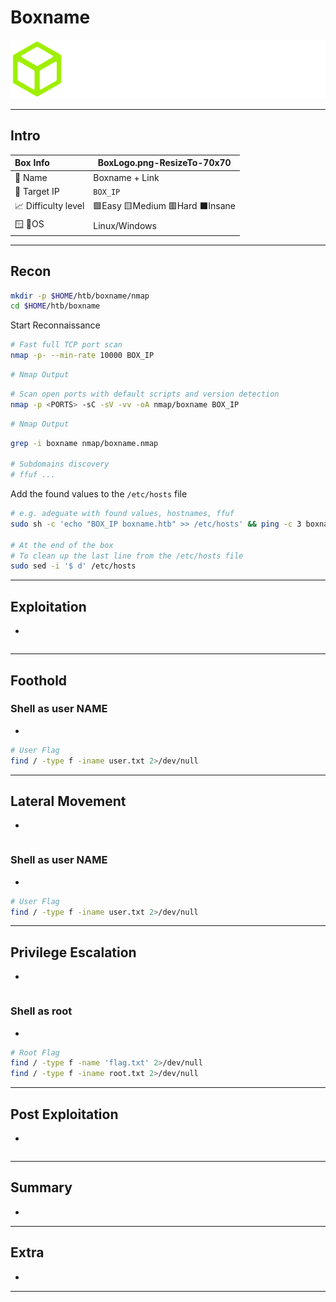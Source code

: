 # Boxname

![hackthebox.com - © HACKTHEBOX](.gitbook/assets/logo-htb2.png)

---

## Intro

| Box Info           | BoxLogo.png-ResizeTo-70x70  |
| :----------------- | --------------------------- |
| 🔗 Name             | Boxname + Link              |
| 🎯 Target IP        | `BOX_IP`                    |
| 📈 Difficulty level | 🟩Easy 🟨Medium 🟥Hard ⬛Insane |
| 🪟 🐧OS              | Linux/Windows               |

---

## Recon

```bash
mkdir -p $HOME/htb/boxname/nmap
cd $HOME/htb/boxname
```

Start Reconnaissance

```bash
# Fast full TCP port scan
nmap -p- --min-rate 10000 BOX_IP
```

```bash
# Nmap Output
```

```bash
# Scan open ports with default scripts and version detection
nmap -p <PORTS> -sC -sV -vv -oA nmap/boxname BOX_IP
```

```bash
# Nmap Output
```

```bash
grep -i boxname nmap/boxname.nmap

# Subdomains discovery
# ffuf ...
```

Add the found values to the `/etc/hosts` file

```bash
# e.g. adeguate with found values, hostnames, ffuf
sudo sh -c 'echo "BOX_IP boxname.htb" >> /etc/hosts' && ping -c 3 boxname.htb

# At the end of the box
# To clean up the last line from the /etc/hosts file
sudo sed -i '$ d' /etc/hosts
```





---

## Exploitation

- 

```bash

```





---

## Foothold

### Shell as user NAME

- 

```bash
# User Flag
find / -type f -iname user.txt 2>/dev/null
```





---

## Lateral Movement

- 

```bash

```

### Shell as user NAME

- 

```bash
# User Flag
find / -type f -iname user.txt 2>/dev/null
```





---

## Privilege Escalation

- 

```bash

```



### Shell as root

- 

```bash
# Root Flag
find / -type f -name 'flag.txt' 2>/dev/null
find / -type f -iname root.txt 2>/dev/null
```





---

## Post Exploitation

- 

```bash

```



---

## Summary

- 



---

## Extra

- 



------

